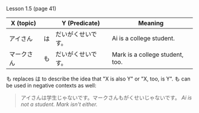 Lesson 1.5 (page 41)

| X (topic) |     | Y (Predicate) | Meaning                         |
| --------- | --- | ------------- | ------------------------------- |
| アイさん      | は   | だいがくせいです。     | Ai is a college student.        |
| マークさん     | も   | だいがくせいです。     | Mark is a college student, too. |
も replaces は to describe the idea that "X is also Y" or "X, too, is Y". も can be used in negative contexts as well:
> アイさんは学生じゃないです。マークさんもがくせいじゃないです。
> *Ai is not a student. Mark isn't either.*
